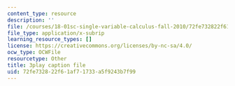 ```yaml
---
content_type: resource
description: ''
file: /courses/18-01sc-single-variable-calculus-fall-2010/72fe732822f61af71733a5f9243b7f99_QKXAd2PhZGY.srt
file_type: application/x-subrip
learning_resource_types: []
license: https://creativecommons.org/licenses/by-nc-sa/4.0/
ocw_type: OCWFile
resourcetype: Other
title: 3play caption file
uid: 72fe7328-22f6-1af7-1733-a5f9243b7f99
---
```

